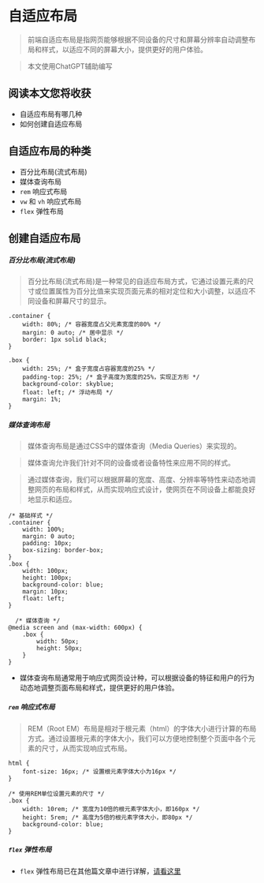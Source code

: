 # 自适应布局

> 前端自适应布局是指网页能够根据不同设备的尺寸和屏幕分辨率自动调整布局和样式，以适应不同的屏幕大小，提供更好的用户体验。

> 本文使用ChatGPT辅助编写

## 阅读本文您将收获
* 自适应布局有哪几种
* 如何创建自适应布局

## 自适应布局的种类
* 百分比布局(流式布局)
* 媒体查询布局
* `rem` 响应式布局
* `vw` 和 `vh` 响应式布局
* `flex` 弹性布局

## 创建自适应布局

##### 百分比布局(流式布局)

> 百分比布局(流式布局)是一种常见的自适应布局方式，它通过设置元素的尺寸或位置属性为百分比值来实现页面元素的相对定位和大小调整，以适应不同设备和屏幕尺寸的显示。

```
.container {
    width: 80%; /* 容器宽度占父元素宽度的80% */
    margin: 0 auto; /* 居中显示 */
    border: 1px solid black;
}
  
.box {
    width: 25%; /* 盒子宽度占容器宽度的25% */
    padding-top: 25%; /* 盒子高度为宽度的25%，实现正方形 */
    background-color: skyblue;
    float: left; /* 浮动布局 */
    margin: 1%;
}
```

##### 媒体查询布局

> 媒体查询布局是通过CSS中的媒体查询（Media Queries）来实现的。

> 媒体查询允许我们针对不同的设备或者设备特性来应用不同的样式。

> 通过媒体查询，我们可以根据屏幕的宽度、高度、分辨率等特性来动态地调整网页的布局和样式，从而实现响应式设计，使网页在不同设备上都能良好地显示和适应。

```
/* 基础样式 */
.container {
    width: 100%;
    margin: 0 auto;
    padding: 10px;
    box-sizing: border-box;
}
.box {
    width: 100px;
    height: 100px;
    background-color: blue;
    margin: 10px;
    float: left;
}

  /* 媒体查询 */
@media screen and (max-width: 600px) {
    .box {
        width: 50px;
        height: 50px;
    }
}
```

* 媒体查询布局通常用于响应式网页设计种，可以根据设备的特征和用户的行为动态地调整页面布局和样式，提供更好的用户体验。

##### `rem` 响应式布局

> REM（Root EM）布局是相对于根元素（html）的字体大小进行计算的布局方式。通过设置根元素的字体大小，我们可以方便地控制整个页面中各个元素的尺寸，从而实现响应式布局。

```
html {
    font-size: 16px; /* 设置根元素字体大小为16px */
}

/* 使用REM单位设置元素的尺寸 */
.box {
    width: 10rem; /* 宽度为10倍的根元素字体大小，即160px */
    height: 5rem; /* 高度为5倍的根元素字体大小，即80px */
    background-color: blue;
}
```

##### `flex` 弹性布局

* `flex` 弹性布局已在其他篇文章中进行详解，[请看这里](https://github.com/programmer-zhang/front-end/tree/master/profiles/HTML_flex.md)